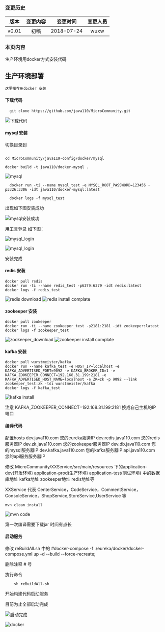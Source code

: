 ### 变更历史
版本|变更内容|变更时间|变更人员
:-: | :-: | :-: | :-:
v0.01|初稿|2018-07-24|wuxw

### 本页内容

生产环境用docker方式安装代码

## 生产环境部署

    这里推荐用docker 安装

#### 下载代码

```
  git clone https://github.com/java110/MicroCommunity.git
```

![下载代码](images/git_code.jpg)


#### mysql 安装

切换目录到

```

cd MicroCommunity/java110-config/docker/mysql

docker build -t java110/docker-mysql .

```
![mysql](images/mysql_01.jpg)

```
  docker run -ti --name mysql_test -e MYSQL_ROOT_PASSWORD=123456 -p3326:3306 -idt java110/docker-mysql:latest

  docker logs -f mysql_test

```
出现如下图安装成功

![mysql安装成功](images/mysql_02.jpg)

用工具登录 如下图：

![mysql_login](images/mysql_03.jpg)

![mysql_login](images/mysql_04.jpg)

安装完成

#### redis 安装

```
docker pull redis
docker run -ti --name redis_test -p6379:6379 -idt redis:latest
docker logs -f redis_test
```
![redis download](images/redis_01.jpg)
![redis install complate](images/redis_02.jpg)

#### zookeeper 安装

```
docker pull zookeeper
docker run -ti --name zookeeper_test -p2181:2181 -idt zookeeper:latest
docker logs -f zookeeper_test
```
![zookeeper_download](images/zookeeper_01.jpg)
![zookeeper install complate](images/zookeeper_02.jpg)

#### kafka 安装

```
docker pull wurstmeister/kafka
docker run --name kafka_test -e HOST_IP=localhost -e KAFKA_ADVERTISED_PORT=9092 -e KAFKA_BROKER_ID=1 -e KAFKA_ZOOKEEPER_CONNECT=192.168.31.199:2181 -e KAFKA_ADVERTISED_HOST_NAME=localhost -e ZK=zk -p 9092 --link zookeeper_test:zk -tdi wurstmeister/kafka
docker logs -f kafka_test
```
![kafka install](images/kafka_01.jpg)

注意 KAFKA_ZOOKEEPER_CONNECT=192.168.31.199:2181 换成自己主机的IP端口

#### 编译代码

配置hosts
dev.java110.com 您的eureka服务IP
dev.redis.java110.com 您的redis服务器IP
dev.zk.java110.com 您的zookeeper服务器IP
dev.db.java110.com 您的mysql服务器IP
dev.kafka.java110.com 您的kafka服务器IP
api.java110.com 您的api服务服务器IP

修改 MicroCommunity/XXService/src/main/resources 下的application-dev(开发环境) application-prod(生产环境) application-test(测试环境) 中的数据库地址 kafka地址 zookeeper地址 redis地址等

XXService 代表 CenterService，CodeService，CommentService，ConsoleService，ShopService,StoreService,UserService 等

```
mvn clean install
```
![mvn code](images/code_01.jpg)

第一次编译需要下载jar 时间有点长

#### 启动服务

修改 reBuildAll.sh 中的 #docker-compose -f ./eureka/docker/docker-compose.yml       up -d --build --force-recreate;

删除注释 # 号

执行命令

```
    sh reBuildAll.sh
```

开始构建代码启动服务

目前为止全部启动完成

![启动完成](images/all.jpg)

![docker](images/docker_all.jpg)

